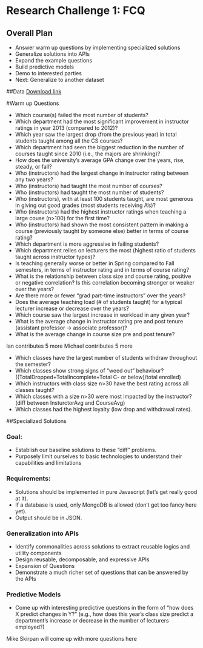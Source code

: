 # Research Challenge 1: FCQ

## Overall Plan
* Answer warm up questions by implementing specialized solutions
* Generalize solutions into APIs
* Expand the example questions
* Build predictive models
* Demo to interested parties
* Next: Generalize to another dataset

##Data
[Download link](http://www.colorado.edu/pba/course/gradesintro.htm)

#Warm up Questions

* Which course(s) failed the most number of students?
* Which department had the most significant improvement in instructor ratings in year 2013 (compared to 2012)?
* Which year saw the largest drop (from the previous year) in total students taught among all the CS courses? 
* Which department had seen the biggest reduction in the number of courses taught since 2010 (i.e., the majors are shrinking)?
* How does the university’s average GPA change over the years, rise, steady, or fall?
* Who (instructors) had the largest change in instructor rating between any two years?
* Who (instructors) had taught the most number of courses?
* Who (instructors) had taught the most number of students?
* Who (instructors), with at least 100 students taught, are most generous in giving out good grades (most students receiving A’s)?
* Who (instructors) had the highest instructor ratings when teaching a large couse (n>100) for the first time?
* Who (instructors) had shown the most consistent pattern in making a course (previously taught by someone else) better in terms of course rating?
* Which department is more aggressive in failing students?
* Which department relies on lecturers the most (highest ratio of students taught across instructor types)?
* Is teaching generally worse or better in Spring compared to Fall semesters, in terms of instructor rating and in terms of course rating?
* What is the relationship between class size and course rating, positive or negative correlation? Is this correlation becoming stronger or weaker over the years?
* Are there more or fewer “grad part-time instructors” over the years?
* Does the average teaching load (# of students taught) for a typical lecturer increase or decrease over the years?
* Which course saw the largest increase in workload in any given year?
* What is the average change in instructor rating pre and post tenure (assistant professor → associate professor)?
* What is the average change in course size  pre and post tenure?

Ian contributes 5 more
Michael contributes 5 more

* Which classes have the largest number of students withdraw throughout the semester?
* Which classes show strong signs of “weed out” behaviour? ((TotalDropped+TotalIncomplete+Total C- or below)/total enrolled) 
* Which instructors with class size n>30 have the best rating across all classes taught?
* Which classes with a size n>30 were most impacted by the instructor? (diff between InsturctorAvg and CourseAvg)
* Which classes had the highest loyalty (low drop and withdrawal rates). 


##Specialized Solutions

### Goal:
* Establish our baseline solutions to these “diff” problems.
* Purposely limit ourselves to basic technologies to understand their capabilities and limitations

### Requirements:
* Solutions should be implemented in pure Javascript (let’s get really good at it).
* If a database is used, only MongoDB is allowed (don’t get too fancy here yet).
* Output should be in JSON.

### Generalization into APIs
* Identify commonalities across solutions to extract reusable logics and utility components
* Design reusable, decomposable, and expressive APIs
* Expansion of Questions
* Demonstrate a much richer set of questions that can be answered by the APIs

### Predictive Models
* Come up with interesting predictive questions in the form of “how does X predict changes in Y?” (e.g., how does this year’s class size predict a department’s increase or decrease in the number of lecturers employed?)

Mike Skirpan will come up with more questions here 

